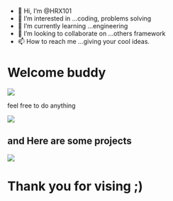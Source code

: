 - 👋 Hi, I’m @HRX101
- 👀 I’m interested in ...coding, problems solving 
- 🌱 I’m currently learning ...engineering 
- 💞️ I’m looking to collaborate on ...others framework 
- 📫 How to reach me ...giving your cool ideas. 

<!---
HRX101/HRX101 is a ✨ special ✨ repository because its `README.md` (this file) appears on your GitHub profile.
You can click the Preview link to take a look at your changes.
--->

<h1>Welcome buddy</h1>
<img src="https://media.tenor.com/images/84fd3bdacf65d4306ead414fcf2a16f6/tenor.gif">   <p>feel free to do anything</p> <img src="https://th.bing.com/th/id/R.e4961f8aa790fcb7a9631d2cd2cd12a8?rik=lRDYimpZfg8ldw&riu=http%3a%2f%2fimg1.wikia.nocookie.net%2f__cb20140808110649%2fclubpenguin%2fimages%2fa%2fa1%2fAction_Dance_Light_Blue.gif&ehk=aKaqK76eeRqG%2bQo3YqF8EW2%2fuH%2fbSruJXuZ9mngNoss%3d&risl=&pid=ImgRaw&r=0">
<h2>and Here are some projects </h2>
<img src="https://i.imgur.com/tRqTIdl.gif">
<h1>Thank you for vising ;)</h1>
